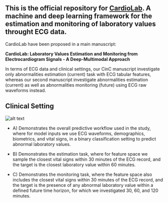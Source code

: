 ## This is the official repository for <ins>CardioLab</ins>. A machine and deep learning framework for the estimation and monitoring of laboratory values throught ECG data.

CardioLab have been proposed in a main manuscript:
   
**CardioLab: Laboratory Values Estimation and Monitoring from Electrocardiogram Signals - A Deep-Multimodal Approach** 


In terms of ECG data and clinical settings, our CinC manuscript investigate only abnormalities estimation (current) task with ECG tabular features, whereas our second manuscript investigate abnormalities estimation (current) as well as abnormalities monitoring (future) using ECG raw waveforms instead.


## Clinical Setting

![alt text](https://github.com/AI4HealthUOL/KardioLab/blob/main/reports/abstract.png?style=centerme)

 
- A) Demonstrates the overall predictive workflow used in the study, where for model inputs we use ECG waveforms, demographics, biometrics, and vital signs, in a binary classification setting to predict abnormal laboratory values.

- B) Demonstrates the estimation task, where for feature space we sample the closest vital signs within 30 minutes of the ECG record, and the target is the closest laboratory value within 60 minutes.

- C) Demonstrates the monitoring task, where the feature space also includes the closest vital signs within 30 minutes of the ECG record, and the target is the presence of any abnormal laboratory value within a defined future time horizon, for which we investigated 30, 60, and 120 minutes.






